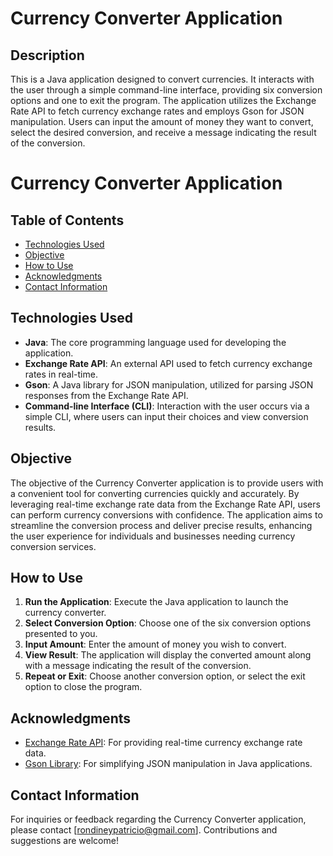 # Currency Converter Application

## Description
This is a Java application designed to convert currencies. It interacts with the user through a simple command-line interface, providing six conversion options and one to exit the program. The application utilizes the Exchange Rate API to fetch currency exchange rates and employs Gson for JSON manipulation. Users can input the amount of money they want to convert, select the desired conversion, and receive a message indicating the result of the conversion.

# Currency Converter Application

## Table of Contents
- [Technologies Used](#technologies-used)
- [Objective](#objective)
- [How to Use](#how-to-use)
- [Acknowledgments](#acknowledgments)
- [Contact Information](#contact-information)


## Technologies Used
- **Java**: The core programming language used for developing the application.
- **Exchange Rate API**: An external API used to fetch currency exchange rates in real-time.
- **Gson**: A Java library for JSON manipulation, utilized for parsing JSON responses from the Exchange Rate API.
- **Command-line Interface (CLI)**: Interaction with the user occurs via a simple CLI, where users can input their choices and view conversion results.

## Objective
The objective of the Currency Converter application is to provide users with a convenient tool for converting currencies quickly and accurately. By leveraging real-time exchange rate data from the Exchange Rate API, users can perform currency conversions with confidence. The application aims to streamline the conversion process and deliver precise results, enhancing the user experience for individuals and businesses needing currency conversion services.

## How to Use
1. **Run the Application**: Execute the Java application to launch the currency converter.
2. **Select Conversion Option**: Choose one of the six conversion options presented to you.
3. **Input Amount**: Enter the amount of money you wish to convert.
4. **View Result**: The application will display the converted amount along with a message indicating the result of the conversion.
5. **Repeat or Exit**: Choose another conversion option, or select the exit option to close the program.
  
## Acknowledgments
- [Exchange Rate API](link): For providing real-time currency exchange rate data.
- [Gson Library](link): For simplifying JSON manipulation in Java applications.

## Contact Information
For inquiries or feedback regarding the Currency Converter application, please contact [rondineypatricio@gmail.com]. Contributions and suggestions are welcome!

